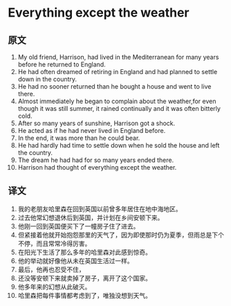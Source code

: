 # Everything except the weather

## 原文

1. My old friend, Harrison, had lived in the Mediterranean for many years before he returned to England.
2. He had often dreamed of retiring in England and had planned to settle down in the country.
3. He had no sooner returned than he bought a house and went to live there.
4. Almost immediately he began to complain about the weather,for even though it was still summer, it rained continually and it was often bitterly cold.
5. After so many years of sunshine, Harrison got a shock.
6. He acted as if he had never lived in England before.
7. In the end, it was more than he could bear.
8. He had hardly had time to settle down when he sold the house and left the country.
9. The dream he had had for so many years ended there.
10. Harrison had thought of everything except the weather.

## 译文

1. 我的老朋友哈里森在回到英国以前曾多年居住在地中海地区。
2. 过去他常幻想退休后到英国，并计划在乡间安顿下来。
3. 他刚一回到英国便买下了一幢房子住了进去。
4. 但紧接着他就开始抱怨那里的天气了，因为即使那时仍为夏季，但雨总是下个不停，而且常常冷得厉害。
5. 在阳光下生活了那么多年的哈里森对此感到惊奇。
6. 他的举动就好像他从未在英国生活过一样。
7. 最后，他再也忍受不住，
8. 还没等安顿下来就卖掉了房子，离开了这个国家。
9. 他多年来的幻想从此破灭。
10. 哈里森把每件事情都考虑到了，唯独没想到天气。
